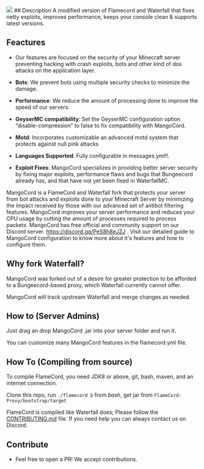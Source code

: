 
<img src="https://builtbybit.com/attachments/mangocord-png.575841/" />
## Description
A modified version of Flamecord and Waterfall that fixes netty exploits, improves performance, keeps your console clean & supports latest versions.

## Feactures
* Our features are focused on the security of your Minecraft server preventing hacking with crash exploits, bots and other kind of dos attacks on the application layer.

* **Bots**: We prevent bots using multiple security checks to minimize the damage.

* **Performance**: We reduce the amount of processing done to improve the speed of our servers.

* **GeyserMC compatibility**: Set the GeyserMC configuration option “disable-compression” to false to fix compatibility with MangoCord.

* **Motd**: Incorporates customizable an advanced motd system that protects against null pink attacks

* **Languages Supported**: Fully configurable in messages.yml!!.

* **Exploit Fixes**: MangoCord specializes in providing better server security by fixing major exploits, performance flaws and bugs that Bungeecord already has, and that have not yet been fixed in WaterfallMC.


MangoCord is a FlameCord and Waterfall fork that protects your server from bot attacks and exploits done to your Minecraft Server by minimizing the impact received by those with our advanced set of antibot filtering features. MangoCord improves your server performance and reduces your CPU usage by cutting the amount of processes required to process packets. MangoCord has free official and community support on our Discord server. https://discord.gg/PeS8h8eJZJ . Visit our detailed guide to MangoCord configuration to know more about it's features and how to configure them.


## Why fork Waterfall?

MangoCord  was forked out of a desire for greater protection to be afforded to a Bungeecord-based proxy, which Waterfall currently cannot offer.

MangoCord  will track upstream Waterfall and merge changes as needed.

## How to (Server Admins)

Just drag an drop MangoCord .jar into your server folder and run it.

You can customize many MangoCord  features in the flamecord.yml file.

## How To (Compiling from source)

To compile FlameCord, you need JDK8 or above, git, bash, maven, and an internet connection.

Clone this repo, run `./flamecord b` from *bash*, get jar from `FlameCord-Proxy/bootstrap/target`

FlameCord is compiled like Waterfall does; Please follow the [CONTRIBUTING.md](https://github.com/2lstudios-mc/FlameCord/blob/master/CONTRIBUTING.md) file. If you need help you can always contact us on Discord.

## Contribute

* Feel free to open a PR! We accept contributions.
